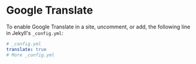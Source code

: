 # Google Translate

To enable Google Translate in a site, uncomment, or add, the following line in Jekyll's `_config.yml`:

```yaml
# _config.yml
translate: true
# More _config.yml 
```
